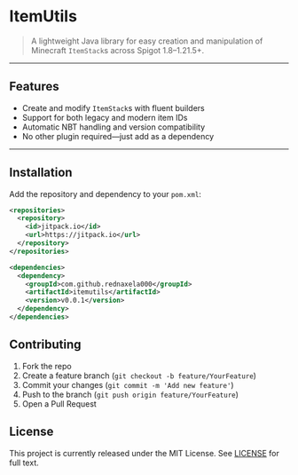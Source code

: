 # ItemUtils

> A lightweight Java library for easy creation and manipulation of Minecraft `ItemStack`s across Spigot 1.8–1.21.5+.

---

## Features

- Create and modify `ItemStack`s with fluent builders
- Support for both legacy and modern item IDs
- Automatic NBT handling and version compatibility
- No other plugin required—just add as a dependency

---

## Installation

Add the repository and dependency to your `pom.xml`:

```xml
<repositories>
  <repository>
    <id>jitpack.io</id>
    <url>https://jitpack.io</url>
  </repository>
</repositories>

<dependencies>
  <dependency>
    <groupId>com.github.rednaxela000</groupId>
    <artifactId>itemutils</artifactId>
    <version>v0.0.1</version>
  </dependency>
</dependencies>
```

## Contributing

1. Fork the repo
2. Create a feature branch (`git checkout -b feature/YourFeature`)
3. Commit your changes (`git commit -m 'Add new feature'`)
4. Push to the branch (`git push origin feature/YourFeature`)
5. Open a Pull Request

## License

This project is currently released under the MIT License.
See [LICENSE](https://github.com/Rednaxela000/ItemUtils/blob/master/LICENSE) for full text.
